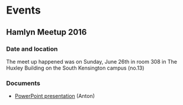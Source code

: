 
Events
=============

## Hamlyn Meetup 2016

### Date and location

The meet up happened was on Sunday, June 26th in room 308 in The Huxley Building on the South Kensington campus (no.13)

### Documents

* [PowerPoint presentation](/jhu-dvrk/sawIntuitiveResearchKit/wiki/dVRK-Hamlyn-2016-user-meetup-no-video.pptx) (Anton)


